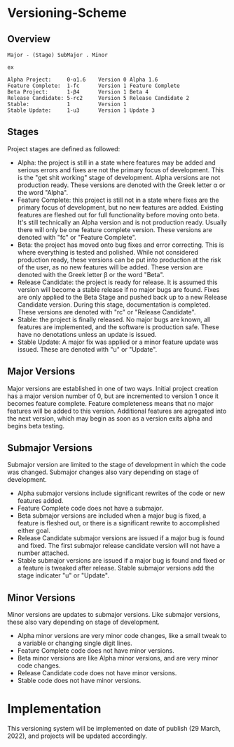 # Versioning-Scheme

## Overview
```
Major - (Stage) SubMajor . Minor

ex

Alpha Project:     0-α1.6    Version 0 Alpha 1.6
Feature Complete:  1-fc      Version 1 Feature Complete
Beta Project:      1-β4      Version 1 Beta 4
Release Candidate: 5-rc2     Version 5 Release Candidate 2
Stable:            1         Version 1
Stable Update:     1-u3      Version 1 Update 3
```

## Stages
Project stages are defined as followed:
- Alpha: the project is still in a state where features may be added and serious errors and fixes are not the primary focus of development. This is the "get shit working" stage of development. Alpha versions are not production ready. These versions are denoted with the Greek letter α or the word "Alpha".
- Feature Complete: this project is still not in a state where fixes are the primary focus of development, but no new features are added. Existing features are fleshed out for full functionality before moving onto beta. It's still technically an Alpha version and is not production ready. Usually there will only be one feature complete version. These versions are denoted with "fc" or "Feature Complete".
- Beta: the project has moved onto bug fixes and error correcting. This is where everything is tested and polished. While not considered production ready, these versions can be put into production at the risk of the user, as no new features will be added. These version are denoted with the Greek letter β or the word "Beta".
- Release Candidate: the project is ready for release. It is assumed this version will become a stable release if no major bugs are found. Fixes are only applied to the Beta Stage and pushed back up to a new Release Candidate version. During this stage, documentation is completed. These versions are denoted with "rc" or "Release Candidate".
- Stable: the project is finally released. No major bugs are known, all features are implemented, and the software is production safe. These have no denotations unless an update is issued.
- Stable Update: A major fix was applied or a minor feature update was issued. These are denoted with "u" or "Update".

## Major Versions
Major versions are established in one of two ways. Initial project creation has a major version number of 0, but are incremented to version 1 once it becomes feature complete. Feature completeness means that no major features will be added to this version. Additional features are agregated into the next version, which may begin as soon as a version exits alpha and begins beta testing.

## Submajor Versions
Submajor version are limited to the stage of development in which the code was changed. Submajor changes also vary depending on stage of development.

- Alpha submajor versions include significant rewrites of the code or new features added.
- Feature Complete code does not have a submajor.
- Beta submajor versions are included when a major bug is fixed, a feature is fleshed out, or there is a significant rewrite to accomplished either goal.
- Release Candidate submajor versions are issued if a major bug is found and fixed. The first submajor release candidate version will not have a number attached.
- Stable submajor versions are issued if a major bug is found and fixed or a feature is tweaked after release. Stable submajor versions add the stage indicater "u" or "Update".

## Minor Versions
Minor versions are updates to submajor versions. Like submajor versions, these also vary depending on stage of development.

- Alpha minor versions are very minor code changes, like a small tweak to a variable or changing single digit lines.
- Feature Complete code does not have minor versions.
- Beta minor versions are like Alpha minor versions, and are very minor code changes.
- Release Candidate code does not have minor versions.
- Stable code does not have minor versions.

# Implementation
This versioning system will be implemented on date of publish (29 March, 2022), and projects will be updated accordingly.
